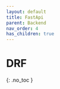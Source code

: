 ```yaml
---
layout: default
title: FastApi
parent: Backend
nav_order: 4
has_children: true
---
```


# DRF
{: .no_toc }
